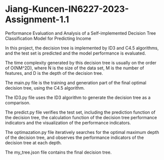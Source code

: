 # Jiang-Kuncen-IN6227-2023-Assignment-1.1
Performance Evaluation and Analysis of a Self-implemented Decision Tree Classification Model for Predicting Income

In this project, the decision tree is implemented by ID3 and C4.5 algorithms, and the test set is predicted and the model performance is evaluated.

The time complexity generated by this decision tree is usually on the order of O(NM^2D), where N is the size of the data set, M is the number of features, and D is the depth of the decision tree.

The main.py file is the training and generation part of the final optimal decision tree, using the C4.5 algorithm.

The ID3.py file uses the ID3 algorithm to generate the decision tree as a comparison.

The predict.py file verifies the test set, including the prediction function of the decision tree, the calculation function of the decision tree performance indicators and the visualization of the performance indicators. 

The optimazation.py file iteratively searches for the optimal maximum depth of the decision tree, and observes the performance indicators of the decision tree at each depth.

The my_tree.json file contains the final decision tree. 
